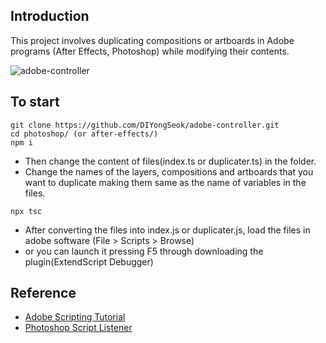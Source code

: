 ## Introduction
This project involves duplicating compositions or artboards in Adobe programs (After Effects, Photoshop) while modifying their contents.

![adobe-controller](https://github.com/DIYongSeok/adobe-controller/assets/146920174/0e313fce-e580-4ae0-bf26-8fa0156d9806)

## To start
```
git clone https://github.com/DIYongSeok/adobe-controller.git
cd photoshop/ (or after-effects/)
npm i
```
- Then change the content of files(index.ts or duplicater.ts) in the folder. 
- Change the names of the layers, compositions and artboards that you want to duplicate making them same as the name of variables in the files.
```
npx tsc
```
- After converting the files into index.js or duplicater.js, load the files in adobe software (File > Scripts > Browse)
- or you can launch it pressing F5 through downloading the plugin(ExtendScript Debugger)

## Reference
- [Adobe Scripting Tutorial](https://www.youtube.com/playlist?list=PL0qACgPuF8dWHJNHPTDDpoT_kTuihIv8S)
- [Photoshop Script Listener](https://www.youtube.com/watch?v=x_rMhCz-MdQ)
